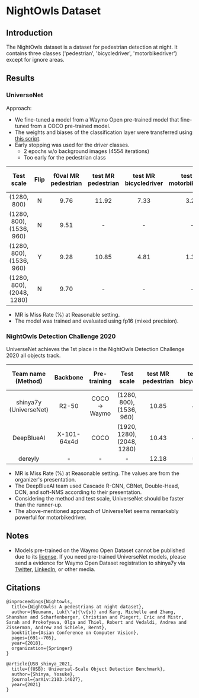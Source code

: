 # NightOwls Dataset

## Introduction

<!-- [DATASET] -->

The NightOwls dataset is a dataset for pedestrian detection at night.
It contains three classes ('pedestrian', 'bicycledriver', 'motorbikedriver') except for ignore areas.

## Results

### UniverseNet

Approach:

- We fine-tuned a model from a Waymo Open pre-trained model that fine-tuned from a COCO pre-trained model.
- The weights and biases of the classification layer were transferred using [this script](../../tools/convert_waymo_checkpoint_for_nightowls.py).
- Early stopping was used for the driver classes.
  - 2 epochs w/o background images (4554 iterations)
  - Too early for the pedestrian class

|        Test scale         | Flip | f0val MR<br>pedestrian | test MR<br>pedestrian | test MR<br>bicycledriver | test MR<br>motorbikedriver | test MR<br>mean |
| :-----------------------: | :--: | :--------------------: | :-------------------: | :----------------------: | :------------------------: | :-------------: |
|        (1280, 800)        |  N   |          9.76          |         11.92         |           7.33           |            3.24            |      7.49       |
| (1280, 800), (1536, 960)  |  N   |          9.51          |           -           |            -             |             -              |        -        |
| (1280, 800), (1536, 960)  |  Y   |          9.28          |         10.85         |           4.81           |            1.35            |      5.67       |
| (1280, 800), (2048, 1280) |  N   |          9.70          |           -           |            -             |             -              |        -        |

- MR is Miss Rate (%) at Reasonable setting.
- The model was trained and evaluated using fp16 (mixed precision).

### NightOwls Detection Challenge 2020

UniverseNet achieves the 1st place in the NightOwls Detection Challenge 2020 all objects track.

|   Team name (Method)   |  Backbone   | Pre-training  |         Test scale         | test MR<br>pedestrian | test MR<br>bicycledriver | test MR<br>motorbikedriver | test MR<br>mean |
| :--------------------: | :---------: | :-----------: | :------------------------: | :-------------------: | :----------------------: | :------------------------: | :-------------: |
| shinya7y (UniverseNet) |    R2-50    | COCO -> Waymo |  (1280, 800), (1536, 960)  |         10.85         |           4.81           |            1.35            |      5.67       |
|       DeepBlueAI       | X-101-64x4d |     COCO      | (1920, 1280), (2048, 1280) |         10.43         |           4.17           |            9.59            |      8.06       |
|        dereyly         |      -      |       -       |             -              |         12.18         |           5.81           |           12.89            |      10.29      |

- MR is Miss Rate (%) at Reasonable setting. The values are from the organizer's presentation.
- The DeepBlueAI team used Cascade R-CNN, CBNet, Double-Head, DCN, and soft-NMS according to their presentation.
- Considering the method and test scale, UniverseNet should be faster than the runner-up.
- The above-mentioned approach of UniverseNet seems remarkably powerful for motorbikedriver.

## Notes

- Models pre-trained on the Waymo Open Dataset cannot be published due to its [license](https://waymo.com/open/terms/).
  If you need pre-trained UniverseNet models, please send a evidence for Waymo Open Dataset registration to shinya7y via [Twitter](https://twitter.com/shinya7y), [LinkedIn](https://www.linkedin.com/in/yosukeshinya), or other media.

## Citations

```
@inproceedings{Nightowls,
  title={NightOwls: A pedestrians at night dataset},
  author={Neumann, Luk{\'a}{\v{s}} and Karg, Michelle and Zhang, Shanshan and Scharfenberger, Christian and Piegert, Eric and Mistr, Sarah and Prokofyeva, Olga and Thiel, Robert and Vedaldi, Andrea and Zisserman, Andrew and Schiele, Bernt},
  booktitle={Asian Conference on Computer Vision},
  pages={691--705},
  year={2018},
  organization={Springer}
}
```

```
@article{USB_shinya_2021,
  title={{USB}: Universal-Scale Object Detection Benchmark},
  author={Shinya, Yosuke},
  journal={arXiv:2103.14027},
  year={2021}
}
```

